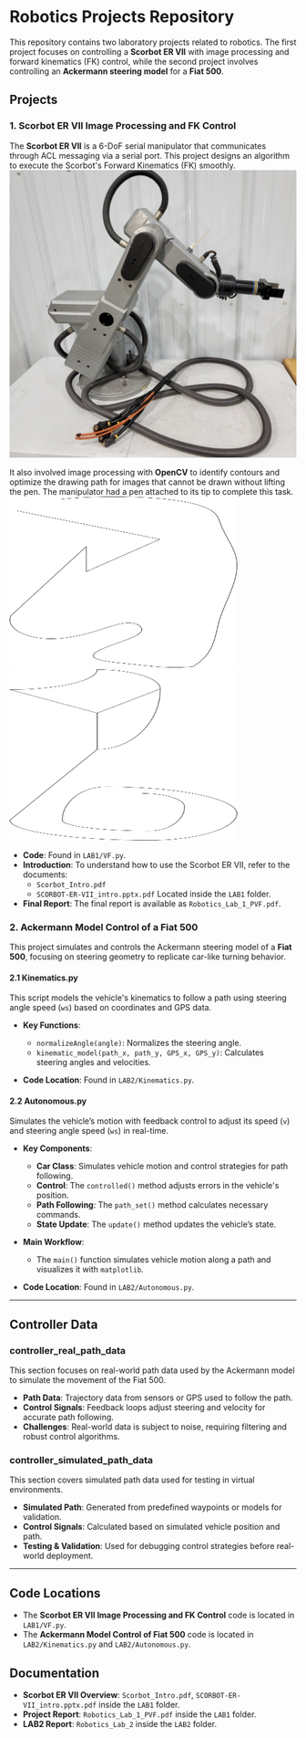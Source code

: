 # Robotics Projects Repository

This repository contains two laboratory projects related to robotics. The first project focuses on controlling a **Scorbot ER VII** with image processing and forward kinematics (FK) control, while the second project involves controlling an **Ackermann steering model** for a **Fiat 500**.

## Projects

### 1. Scorbot ER VII Image Processing and FK Control

The **Scorbot ER VII** is a 6-DoF serial manipulator that communicates through ACL messaging via a serial port. This project designs an algorithm to execute the Scorbot's Forward Kinematics (FK) smoothly. 
![Zero_Image](LAB1/Scorbot_ER.jpg)

It also involved image processing with **OpenCV** to identify contours and optimize the drawing path for images that cannot be drawn without lifting the pen. The manipulator had a pen attached to its tip to complete this task.
<img src="LAB1/test_draw_1.png" width="400" height="300" />
<img src="LAB1/test_draw_2.png" width="400" height="300" />

- **Code**: Found in `LAB1/VF.py`.
- **Introduction**: To understand how to use the Scorbot ER VII, refer to the documents:
  - `Scorbot_Intro.pdf`
  - `SCORBOT-ER-VII_intro.pptx.pdf`
  Located inside the `LAB1` folder.
- **Final Report**: The final report is available as `Robotics_Lab_1_PVF.pdf`.

### 2. Ackermann Model Control of a Fiat 500

This project simulates and controls the Ackermann steering model of a **Fiat 500**, focusing on steering geometry to replicate car-like turning behavior.

#### 2.1 Kinematics.py

This script models the vehicle's kinematics to follow a path using steering angle speed (`ws`) based on coordinates and GPS data.

- **Key Functions**:
  - `normalizeAngle(angle)`: Normalizes the steering angle.
  - `kinematic_model(path_x, path_y, GPS_x, GPS_y)`: Calculates steering angles and velocities.

- **Code Location**: Found in `LAB2/Kinematics.py`.

#### 2.2 Autonomous.py

Simulates the vehicle’s motion with feedback control to adjust its speed (`v`) and steering angle speed (`ws`) in real-time.

- **Key Components**:
  - **Car Class**: Simulates vehicle motion and control strategies for path following.
  - **Control**: The `controlled()` method adjusts errors in the vehicle's position.
  - **Path Following**: The `path_set()` method calculates necessary commands.
  - **State Update**: The `update()` method updates the vehicle’s state.

- **Main Workflow**:
  - The `main()` function simulates vehicle motion along a path and visualizes it with `matplotlib`.

- **Code Location**: Found in `LAB2/Autonomous.py`.

---

## Controller Data

### controller_real_path_data

This section focuses on real-world path data used by the Ackermann model to simulate the movement of the Fiat 500.

- **Path Data**: Trajectory data from sensors or GPS used to follow the path.
- **Control Signals**: Feedback loops adjust steering and velocity for accurate path following.
- **Challenges**: Real-world data is subject to noise, requiring filtering and robust control algorithms.

### controller_simulated_path_data

This section covers simulated path data used for testing in virtual environments.

- **Simulated Path**: Generated from predefined waypoints or models for validation.
- **Control Signals**: Calculated based on simulated vehicle position and path.
- **Testing & Validation**: Used for debugging control strategies before real-world deployment.

---

## Code Locations

- The **Scorbot ER VII Image Processing and FK Control** code is located in `LAB1/VF.py`.
- The **Ackermann Model Control of Fiat 500** code is located in `LAB2/Kinematics.py` and `LAB2/Autonomous.py`.

## Documentation

- **Scorbot ER VII Overview**: `Scorbot_Intro.pdf`, `SCORBOT-ER-VII_intro.pptx.pdf` inside the `LAB1` folder.
- **Project Report**: `Robotics_Lab_1_PVF.pdf` inside the `LAB1` folder.
- **LAB2 Report**: `Robotics_Lab_2` inside the `LAB2` folder.
